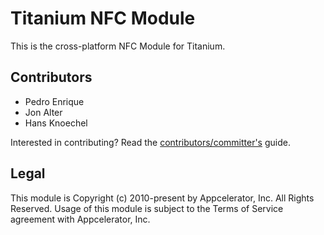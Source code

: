 # Titanium NFC Module

This is the cross-platform NFC Module for Titanium.

## Contributors

* Pedro Enrique
* Jon Alter
* Hans Knoechel

Interested in contributing? Read the [contributors/committer's](https://wiki.appcelerator.org/display/community/Home) guide.

## Legal

This module is Copyright (c) 2010-present by Appcelerator, Inc. All Rights Reserved. Usage of this module is subject to 
the Terms of Service agreement with Appcelerator, Inc.  
